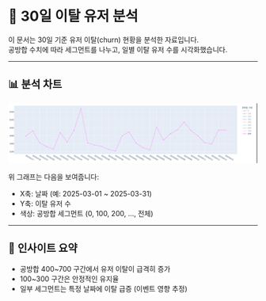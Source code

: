 # 🔄 30일 이탈 유저 분석

이 문서는 30일 기준 유저 이탈(churn) 현황을 분석한 자료입니다.  
공방합 수치에 따라 세그먼트를 나누고, 일별 이탈 유저 수를 시각화했습니다.

---

## 📊 분석 차트

![30일 이탈 유저 분석 차트](../images/휴면유저.png)

위 그래프는 다음을 보여줍니다:

- X축: 날짜 (예: 2025-03-01 ~ 2025-03-31)
- Y축: 이탈 유저 수
- 색상: 공방합 세그먼트 (0, 100, 200, ..., 전체)

---

## 📌 인사이트 요약

- 공방합 400~700 구간에서 유저 이탈이 급격히 증가
- 100~300 구간은 안정적인 유지율
- 일부 세그먼트는 특정 날짜에 이탈 급증 (이벤트 영향 추정)
